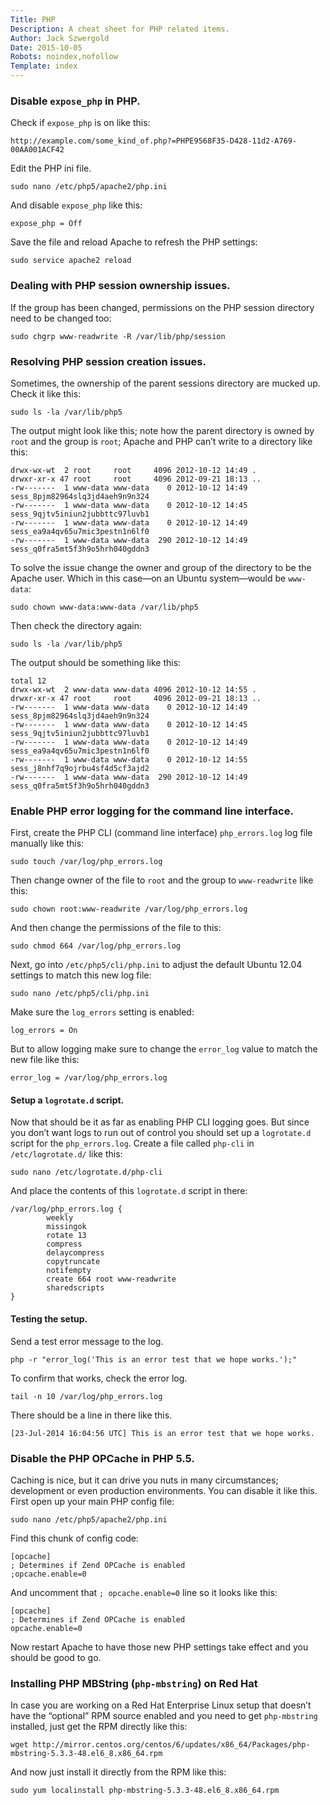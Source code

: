 ```yaml
---
Title: PHP
Description: A cheat sheet for PHP related items.
Author: Jack Szwergold
Date: 2015-10-05
Robots: noindex,nofollow
Template: index
---
```


### Disable `expose_php` in PHP.

Check if `expose_php` is on like this:

    http://example.com/some_kind_of.php?=PHPE9568F35-D428-11d2-A769-00AA001ACF42

Edit the PHP ini file.

    sudo nano /etc/php5/apache2/php.ini

And disable `expose_php` like this:

    expose_php = Off

Save the file and reload Apache to refresh the PHP settings:

    sudo service apache2 reload

### Dealing with PHP session ownership issues.

If the group has been changed, permissions on the PHP session directory need to be changed too:

    sudo chgrp www-readwrite -R /var/lib/php/session

### Resolving PHP session creation issues.

Sometimes, the ownership of the parent sessions directory are mucked up. Check it like this:

    sudo ls -la /var/lib/php5

The output might look like this; note how the parent directory is owned by `root` and the group is `root`; Apache and PHP can’t write to a directory like this:

    drwx-wx-wt  2 root     root     4096 2012-10-12 14:49 .
    drwxr-xr-x 47 root     root     4096 2012-09-21 18:13 ..
    -rw-------  1 www-data www-data    0 2012-10-12 14:49 sess_8pjm82964slq3jd4aeh9n9n324
    -rw-------  1 www-data www-data    0 2012-10-12 14:45 sess_9qjtv5iniun2jubbttc97luvb1
    -rw-------  1 www-data www-data    0 2012-10-12 14:49 sess_ea9a4qv65u7mic3pestn1n6lf0
    -rw-------  1 www-data www-data  290 2012-10-12 14:49 sess_q0fra5mt5f3h9o5hrh040gddn3

To solve the issue change the owner and group of the directory to be the Apache user. Which in this case—on an Ubuntu system—would be `www-data`:

    sudo chown www-data:www-data /var/lib/php5

Then check the directory again:

    sudo ls -la /var/lib/php5

The output should be something like this:

    total 12
    drwx-wx-wt  2 www-data www-data 4096 2012-10-12 14:55 .
    drwxr-xr-x 47 root     root     4096 2012-09-21 18:13 ..
    -rw-------  1 www-data www-data    0 2012-10-12 14:49 sess_8pjm82964slq3jd4aeh9n9n324
    -rw-------  1 www-data www-data    0 2012-10-12 14:45 sess_9qjtv5iniun2jubbttc97luvb1
    -rw-------  1 www-data www-data    0 2012-10-12 14:49 sess_ea9a4qv65u7mic3pestn1n6lf0
    -rw-------  1 www-data www-data    0 2012-10-12 14:55 sess_j8nhf7q9ojrbu4sf4d5cf3ajd2
    -rw-------  1 www-data www-data  290 2012-10-12 14:49 sess_q0fra5mt5f3h9o5hrh040gddn3

### Enable PHP error logging for the command line interface.

First, create the PHP CLI (command line interface) `php_errors.log` log file manually like this:

    sudo touch /var/log/php_errors.log

Then change owner of the file to `root` and the group to `www-readwrite` like this:

    sudo chown root:www-readwrite /var/log/php_errors.log

And then change the permissions of the file to this:

    sudo chmod 664 /var/log/php_errors.log

Next, go into `/etc/php5/cli/php.ini` to adjust the default Ubuntu 12.04 settings to match this new log file:

    sudo nano /etc/php5/cli/php.ini

Make sure the `log_errors` setting is enabled:

    log_errors = On

But to allow logging make sure to change the `error_log` value to match the new file like this:

    error_log = /var/log/php_errors.log

#### Setup a `logrotate.d` script.

Now that should be it as far as enabling PHP CLI logging goes. But since you don’t want logs to run out of control you should set up a `logrotate.d` script for the `php_errors.log`. Create a file called `php-cli` in `/etc/logrotate.d/` like this:

    sudo nano /etc/logrotate.d/php-cli

And place the contents of this `logrotate.d` script in there:

    /var/log/php_errors.log {
            weekly
            missingok
            rotate 13
            compress
            delaycompress
            copytruncate
            notifempty
            create 664 root www-readwrite
            sharedscripts
    }

#### Testing the setup.

Send a test error message to the log.

    php -r "error_log('This is an error test that we hope works.');"

To confirm that works, check the error log.

    tail -n 10 /var/log/php_errors.log

There should be a line in there like this.

    [23-Jul-2014 16:04:56 UTC] This is an error test that we hope works.

### Disable the PHP OPCache in PHP 5.5.

Caching is nice, but it can drive you nuts in many circumstances; development or even production environments. You can disable it like this. First open up your main PHP config file:

    sudo nano /etc/php5/apache2/php.ini

Find this chunk of config code:

    [opcache]
    ; Determines if Zend OPCache is enabled
    ;opcache.enable=0

And uncomment that `; opcache.enable=0` line so it looks like this:

    [opcache]
    ; Determines if Zend OPCache is enabled
    opcache.enable=0

Now restart Apache to have those new PHP settings take effect and you should be good to go.

### Installing PHP MBString (`php-mbstring`) on Red Hat

In case you are working on a Red Hat Enterprise Linux setup that doesn’t have the “optional” RPM source enabled and you need to get `php-mbstring` installed, just get the RPM directly like this:

    wget http://mirror.centos.org/centos/6/updates/x86_64/Packages/php-mbstring-5.3.3-48.el6_8.x86_64.rpm

And now just install it directly from the RPM like this:

    sudo yum localinstall php-mbstring-5.3.3-48.el6_8.x86_64.rpm
